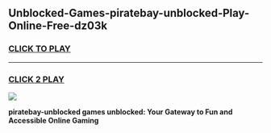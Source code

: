 
## Unblocked-Games-piratebay-unblocked-Play-Online-Free-dz03k
<h3>
<a href="https://premium76.site?title=piratebay-unblocked&ref=26A">CLICK TO PLAY</a></h3>
<hr>

<h3>
<a href="https://premium76.site?title=piratebay-unblocked&ref=26A">CLICK 2 PLAY</a>
  
</h3>

<a href="https://premium76.site?title=piratebay-unblocked&ref=26A"><img src="https://clearcache.store/games.png"></a>


**piratebay-unblocked games unblocked: Your Gateway to Fun and Accessible Online Gaming**
